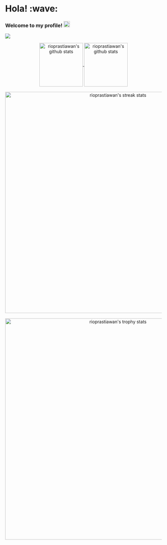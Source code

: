 <h1>Hola! :wave:</h1>
<h3>
  Welcome to my profile!
  <img src="https://media.giphy.com/media/hvRJCLFzcasrR4ia7z/giphy.gif" width="20">
</h3>
<p>
  <img src="https://readme-typing-svg.herokuapp.com?font=Fira+Code&pause=1000&color=14AAF7&width=435&lines=Assalamualaikum;Gatau+mau+ngisi+apa+lagi">
</p>

<p align='center'>
   <a href="https://github.com/rioprastiawan/">
   <img align="center" height="140px" src="https://github-readme-stats.vercel.app/api/top-langs/?username=rioprastiawan&layout=compact&title_color=8B64FF" alt="rioprastiawan's github stats"/>
   </a>
   <a href="https://github.com/rioprastiawan/">
   <img align="center" height="140px" src="https://github-readme-stats.vercel.app/api?username=rioprastiawan&hide=issues&count_private=true&show_icons=true&title_color=8B64FF&icon_color=8B64FF" alt="rioprastiawan's github stats" />
   </a><br/><br/>
  <a href="https://github.com/rioprastiawan/">
   <img align="center" width="710px" src="https://github-readme-streak-stats.herokuapp.com/?user=rioprastiawan&theme=default&fire=8B64FF&ring=8B64FF&currStreakLabel=8B64FF&sideNums=8B64FF&currStreakNum=d62976" alt="rioprastiawan's streak stats"/>
   </a><br/><br/>
   <img align="center" width="710px" src="https://github-profile-trophy.vercel.app/?username=rioprastiawan&column=7" alt="rioprastiawan's trophy stats"/>
</p>

